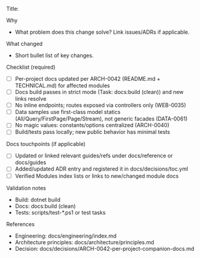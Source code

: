 ﻿Title: <concise summary>

Why
- What problem does this change solve? Link issues/ADRs if applicable.

What changed
- Short bullet list of key changes.

Checklist (required)
- [ ] Per-project docs updated per ARCH-0042 (README.md + TECHNICAL.md) for affected modules
- [ ] Docs build passes in strict mode (Task: docs:build (clean)) and new links resolve
- [ ] No inline endpoints; routes exposed via controllers only (WEB-0035)
- [ ] Data samples use first-class model statics (All/Query/FirstPage/Page/Stream), not generic facades (DATA-0061)
- [ ] No magic values: constants/options centralized (ARCH-0040)
- [ ] Build/tests pass locally; new public behavior has minimal tests

Docs touchpoints (if applicable)
- [ ] Updated or linked relevant guides/refs under docs/reference or docs/guides
- [ ] Added/updated ADR entry and registered it in docs/decisions/toc.yml
- [ ] Verified Modules index lists or links to new/changed module docs

Validation notes
- Build: dotnet build
- Docs: docs:build (clean)
- Tests: scripts/test-*.ps1 or test tasks

References
- Engineering: docs/engineering/index.md
- Architecture principles: docs/architecture/principles.md
- Decision: docs/decisions/ARCH-0042-per-project-companion-docs.md